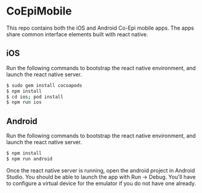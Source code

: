 # CoEpiMobile

This repo contains both the iOS and Android Co-Epi mobile apps. The apps share common interface elements built with react native.

## iOS

Run the following commands to bootstrap the react native environment, and launch the react native server.


```bash
$ sudo gem install cocoapods
$ npm install
$ cd ios; pod install
$ npm run ios
```

## Android

Run the following commands to bootstrap the react native environment, and launch the react native server.

```bash
$ npm install
$ npm run android
```

Once the react native server is running, open the android project in Android Studio. You should be able to launch the app with Run -> Debug. You'll have to configure a virtual device for the emulator if you do not have one already.
